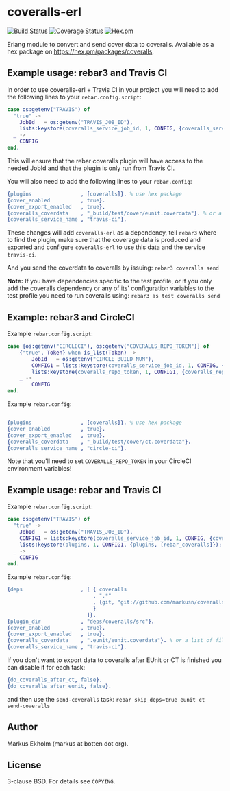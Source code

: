 coveralls-erl
=============
[![Build Status](https://travis-ci.org/markusn/coveralls-erl.png?branch=master)](https://travis-ci.org/markusn/coveralls-erl)
[![Coverage Status](https://coveralls.io/repos/markusn/coveralls-erl/badge.png?branch=master)](https://coveralls.io/r/markusn/coveralls-erl?branch=master)
[![Hex.pm](https://img.shields.io/hexpm/v/coveralls.svg?style=flat)](https://hex.pm/packages/coveralls)

Erlang module to convert and send cover data to coveralls. Available as a hex package on https://hex.pm/packages/coveralls.

## Example usage: rebar3 and Travis CI
In order to use coveralls-erl + Travis CI in your project you will need to add the following lines to your
`rebar.config.script`:

```erlang
case os:getenv("TRAVIS") of
  "true" ->
    JobId   = os:getenv("TRAVIS_JOB_ID"),
    lists:keystore(coveralls_service_job_id, 1, CONFIG, {coveralls_service_job_id, JobId});
  _ ->
    CONFIG
end.
```

This will ensure that the rebar coveralls plugin will have access to the needed JobId and that the plugin is only run from Travis CI.

You will also need to add the following lines to your `rebar.config`:
```erlang
{plugins                , [coveralls]}. % use hex package
{cover_enabled          , true}.
{cover_export_enabled   , true}.
{coveralls_coverdata    , "_build/test/cover/eunit.coverdata"}. % or a string with wildcards or a list of files
{coveralls_service_name , "travis-ci"}.
```

These changes will add `coveralls-erl` as a dependency, tell `rebar3` where to find the plugin, make sure that the coverage data is produced and exported and configure `coveralls-erl` to use this data and the service `travis-ci`.

And you send the coverdata to coveralls by issuing: `rebar3 coveralls send`

**Note:**
If you have dependencies specific to the test profile, or if you only add the coveralls dependency or any of its' configuration variables to the test profile you need to run coveralls using: `rebar3 as test coveralls send`

## Example: rebar3 and CircleCI
Example `rebar.config.script`:

```erlang
case {os:getenv("CIRCLECI"), os:getenv("COVERALLS_REPO_TOKEN")} of
    {"true", Token} when is_list(Token) ->
        JobId   = os:getenv("CIRCLE_BUILD_NUM"),
        CONFIG1 = lists:keystore(coveralls_service_job_id, 1, CONFIG, {coveralls_service_job_id, JobId}),
        lists:keystore(coveralls_repo_token, 1, CONFIG1, {coveralls_repo_token, Token});
    _ ->
        CONFIG
end.
```

Example `rebar.config`:

```erlang

{plugins                , [coveralls]}. % use hex package
{cover_enabled          , true}.
{cover_export_enabled   , true}.
{coveralls_coverdata    , "_build/test/cover/ct.coverdata"}.
{coveralls_service_name , "circle-ci"}.
```

Note that you'll need to set `COVERALLS_REPO_TOKEN` in your CircleCI environment variables!

## Example usage: rebar and Travis CI

Example `rebar.config.script`:

```erlang
case os:getenv("TRAVIS") of
  "true" ->
    JobId   = os:getenv("TRAVIS_JOB_ID"),
    CONFIG1 = lists:keystore(coveralls_service_job_id, 1, CONFIG, {coveralls_service_job_id, JobId}),
    lists:keystore(plugins, 1, CONFIG1, {plugins, [rebar_coveralls]});
  _ ->
    CONFIG
end.
```

Example `rebar.config`:

```erlang
{deps                   , [ { coveralls
                            , ".*"
                            , {git, "git://github.com/markusn/coveralls-erl.git", "master"}
                            }
                          ]}.
{plugin_dir             , "deps/coveralls/src"}.
{cover_enabled          , true}.
{cover_export_enabled   , true}.
{coveralls_coverdata    , ".eunit/eunit.coverdata"}. % or a list of files
{coveralls_service_name , "travis-ci"}.
```

If you don't want to export data to coveralls after EUnit or CT is finished you can disable it for each task:
```erlang
{do_coveralls_after_ct, false}.
{do_coveralls_after_eunit, false}.
```
and then use the `send-coveralls` task: `rebar skip_deps=true eunit ct send-coveralls`

## Author
Markus Ekholm (markus at botten dot org).

## License
3-clause BSD. For details see `COPYING`.
